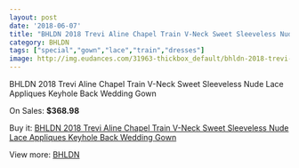 ```yaml
---
layout: post
date: '2018-06-07'
title: "BHLDN 2018 Trevi Aline Chapel Train V-Neck Sweet Sleeveless Nude Lace Appliques Keyhole Back Wedding Gown"
category: BHLDN
tags: ["special","gown","lace","train","dresses"]
image: http://img.eudances.com/31963-thickbox_default/bhldn-2018-trevi-aline-chapel-train-v-neck-sweet-sleeveless-nude-lace-appliques-keyhole-back-wedding-gown.jpg
---
```

BHLDN 2018 Trevi Aline Chapel Train V-Neck Sweet Sleeveless Nude Lace Appliques Keyhole Back Wedding Gown

On Sales: **$368.98**
<a href="https://www.eudances.com/en/bhldn/9965-bhldn-2018-trevi-aline-chapel-train-v-neck-sweet-sleeveless-nude-lace-appliques-keyhole-back-wedding-gown.html"><amp-img layout="responsive" width="600" height="600" src="//img.eudances.com/31963-thickbox_default/bhldn-2018-trevi-aline-chapel-train-v-neck-sweet-sleeveless-nude-lace-appliques-keyhole-back-wedding-gown.jpg" alt="BHLDN 2018 Trevi Aline Chapel Train V-Neck Sweet Sleeveless Nude Lace Appliques Keyhole Back Wedding Gown 0" /></a>
<a href="https://www.eudances.com/en/bhldn/9965-bhldn-2018-trevi-aline-chapel-train-v-neck-sweet-sleeveless-nude-lace-appliques-keyhole-back-wedding-gown.html"><amp-img layout="responsive" width="600" height="600" src="//img.eudances.com/31971-thickbox_default/bhldn-2018-trevi-aline-chapel-train-v-neck-sweet-sleeveless-nude-lace-appliques-keyhole-back-wedding-gown.jpg" alt="BHLDN 2018 Trevi Aline Chapel Train V-Neck Sweet Sleeveless Nude Lace Appliques Keyhole Back Wedding Gown 1" /></a>
<a href="https://www.eudances.com/en/bhldn/9965-bhldn-2018-trevi-aline-chapel-train-v-neck-sweet-sleeveless-nude-lace-appliques-keyhole-back-wedding-gown.html"><amp-img layout="responsive" width="600" height="600" src="//img.eudances.com/31970-thickbox_default/bhldn-2018-trevi-aline-chapel-train-v-neck-sweet-sleeveless-nude-lace-appliques-keyhole-back-wedding-gown.jpg" alt="BHLDN 2018 Trevi Aline Chapel Train V-Neck Sweet Sleeveless Nude Lace Appliques Keyhole Back Wedding Gown 2" /></a>
<a href="https://www.eudances.com/en/bhldn/9965-bhldn-2018-trevi-aline-chapel-train-v-neck-sweet-sleeveless-nude-lace-appliques-keyhole-back-wedding-gown.html"><amp-img layout="responsive" width="600" height="600" src="//img.eudances.com/31969-thickbox_default/bhldn-2018-trevi-aline-chapel-train-v-neck-sweet-sleeveless-nude-lace-appliques-keyhole-back-wedding-gown.jpg" alt="BHLDN 2018 Trevi Aline Chapel Train V-Neck Sweet Sleeveless Nude Lace Appliques Keyhole Back Wedding Gown 3" /></a>
<a href="https://www.eudances.com/en/bhldn/9965-bhldn-2018-trevi-aline-chapel-train-v-neck-sweet-sleeveless-nude-lace-appliques-keyhole-back-wedding-gown.html"><amp-img layout="responsive" width="600" height="600" src="//img.eudances.com/31968-thickbox_default/bhldn-2018-trevi-aline-chapel-train-v-neck-sweet-sleeveless-nude-lace-appliques-keyhole-back-wedding-gown.jpg" alt="BHLDN 2018 Trevi Aline Chapel Train V-Neck Sweet Sleeveless Nude Lace Appliques Keyhole Back Wedding Gown 4" /></a>
<a href="https://www.eudances.com/en/bhldn/9965-bhldn-2018-trevi-aline-chapel-train-v-neck-sweet-sleeveless-nude-lace-appliques-keyhole-back-wedding-gown.html"><amp-img layout="responsive" width="600" height="600" src="//img.eudances.com/31967-thickbox_default/bhldn-2018-trevi-aline-chapel-train-v-neck-sweet-sleeveless-nude-lace-appliques-keyhole-back-wedding-gown.jpg" alt="BHLDN 2018 Trevi Aline Chapel Train V-Neck Sweet Sleeveless Nude Lace Appliques Keyhole Back Wedding Gown 5" /></a>
<a href="https://www.eudances.com/en/bhldn/9965-bhldn-2018-trevi-aline-chapel-train-v-neck-sweet-sleeveless-nude-lace-appliques-keyhole-back-wedding-gown.html"><amp-img layout="responsive" width="600" height="600" src="//img.eudances.com/31966-thickbox_default/bhldn-2018-trevi-aline-chapel-train-v-neck-sweet-sleeveless-nude-lace-appliques-keyhole-back-wedding-gown.jpg" alt="BHLDN 2018 Trevi Aline Chapel Train V-Neck Sweet Sleeveless Nude Lace Appliques Keyhole Back Wedding Gown 6" /></a>
<a href="https://www.eudances.com/en/bhldn/9965-bhldn-2018-trevi-aline-chapel-train-v-neck-sweet-sleeveless-nude-lace-appliques-keyhole-back-wedding-gown.html"><amp-img layout="responsive" width="600" height="600" src="//img.eudances.com/31965-thickbox_default/bhldn-2018-trevi-aline-chapel-train-v-neck-sweet-sleeveless-nude-lace-appliques-keyhole-back-wedding-gown.jpg" alt="BHLDN 2018 Trevi Aline Chapel Train V-Neck Sweet Sleeveless Nude Lace Appliques Keyhole Back Wedding Gown 7" /></a>
<a href="https://www.eudances.com/en/bhldn/9965-bhldn-2018-trevi-aline-chapel-train-v-neck-sweet-sleeveless-nude-lace-appliques-keyhole-back-wedding-gown.html"><amp-img layout="responsive" width="600" height="600" src="//img.eudances.com/31964-thickbox_default/bhldn-2018-trevi-aline-chapel-train-v-neck-sweet-sleeveless-nude-lace-appliques-keyhole-back-wedding-gown.jpg" alt="BHLDN 2018 Trevi Aline Chapel Train V-Neck Sweet Sleeveless Nude Lace Appliques Keyhole Back Wedding Gown 8" /></a>

Buy it: [BHLDN 2018 Trevi Aline Chapel Train V-Neck Sweet Sleeveless Nude Lace Appliques Keyhole Back Wedding Gown](https://www.eudances.com/en/bhldn/9965-bhldn-2018-trevi-aline-chapel-train-v-neck-sweet-sleeveless-nude-lace-appliques-keyhole-back-wedding-gown.html "BHLDN 2018 Trevi Aline Chapel Train V-Neck Sweet Sleeveless Nude Lace Appliques Keyhole Back Wedding Gown")

View more: [BHLDN](https://www.eudances.com/en/124-bhldn "BHLDN")